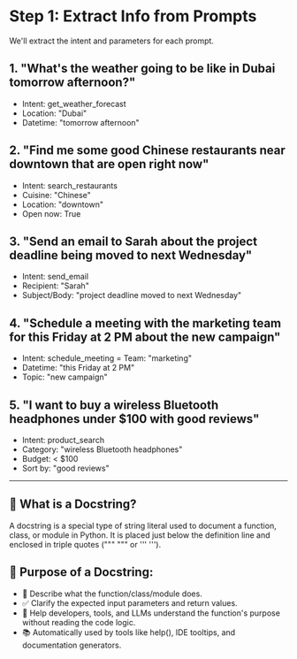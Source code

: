 # Step 1: Extract Info from Prompts 

We'll extract the intent and parameters for each prompt.

## 1. "What's the weather going to be like in Dubai tomorrow afternoon?"
- Intent: get_weather_forecast
- Location: "Dubai"
- Datetime: "tomorrow afternoon"

## 2. "Find me some good Chinese restaurants near downtown that are open right now"
- Intent: search_restaurants
- Cuisine: "Chinese"
- Location: "downtown"
- Open now: True

## 3. "Send an email to Sarah about the project deadline being moved to next Wednesday"
- Intent: send_email
- Recipient: "Sarah"
- Subject/Body: "project deadline moved to next Wednesday"

## 4. "Schedule a meeting with the marketing team for this Friday at 2 PM about the new campaign"
- Intent: schedule_meeting
= Team: "marketing"
- Datetime: "this Friday at 2 PM"
- Topic: "new campaign"

## 5. "I want to buy a wireless Bluetooth headphones under $100 with good reviews"
- Intent: product_search
- Category: "wireless Bluetooth headphones"
- Budget: < $100
- Sort by: "good reviews"

---

## 📘 What is a Docstring?
A docstring is a special type of string literal used to document a function, class, or module in Python. It is placed just below the definition line and enclosed in triple quotes (""" """ or ''' ''').

## 🧠 Purpose of a Docstring:
- 📄 Describe what the function/class/module does.
- ✅ Clarify the expected input parameters and return values.
- 🧪 Help developers, tools, and LLMs understand the function's purpose without reading the code logic.
- 📚 Automatically used by tools like help(), IDE tooltips, and documentation generators.


